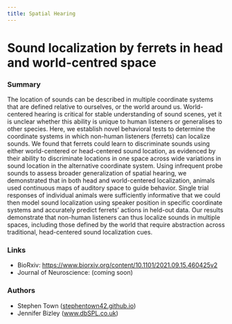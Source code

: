```yaml
---
title: Spatial Hearing
---
```


# Sound localization by ferrets in head and world-centred space

### Summary

The location of sounds can be described in multiple coordinate systems that are defined relative to ourselves, or the world around us. World-centered hearing is critical for stable understanding of sound scenes, yet it is unclear whether this ability is unique to human listeners or generalises to other species. Here, we establish novel behavioral tests to determine the coordinate systems in which non-human listeners (ferrets) can localize sounds. We found that ferrets could learn to discriminate sounds using either world-centered or head-centered sound location, as evidenced by their ability to discriminate locations in one space across wide variations in sound location in the alternative coordinate system. Using infrequent probe sounds to assess broader generalization of spatial hearing, we demonstrated that in both head and world-centered localization, animals used continuous maps of auditory space to guide behavior. Single trial responses of individual animals were sufficiently informative that we could then model sound localization using speaker position in specific coordinate systems and accurately predict ferrets’ actions in held-out data. Our results demonstrate that non-human listeners can thus localize sounds in multiple spaces, including those defined by the world that require abstraction across traditional, head-centered sound localization cues.


### Links
* BioRxiv: https://www.biorxiv.org/content/10.1101/2021.09.15.460425v2
* Journal of Neuroscience: (coming soon)


### Authors
* Stephen Town ([stephentown42.github.io](https://stephentown42.github.io))
* Jennifer Bizley (www.dbSPL.co.uk)
